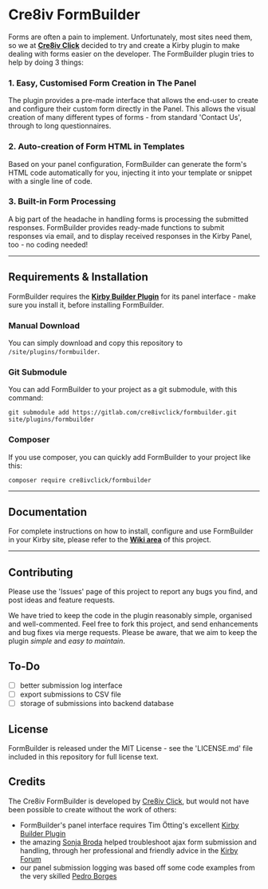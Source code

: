 # Cre8iv FormBuilder

Forms are often a pain to implement. Unfortunately, most sites need them, so we at **[Cre8iv Click](https://cre8iv.click)** decided to try and create a Kirby plugin to make dealing with forms easier on the developer. The FormBuilder plugin tries to help by doing 3 things:

### 1. Easy, Customised Form Creation in The Panel
The plugin provides a pre-made interface that allows the end-user to create and configure their custom form directly in the Panel. This allows the visual creation of many different types of forms - from standard 'Contact Us', through to long questionnaires.

### 2. Auto-creation of Form HTML in Templates
Based on your panel configuration, FormBuilder can generate the form's HTML code automatically for you, injecting it into your template or snippet with a single line of code.

### 3. Built-in Form Processing
A big part of the headache in handling forms is processing the submitted responses. FormBuilder provides ready-made functions to submit responses via email, and to display received responses in the Kirby Panel, too - no coding needed!

****

## Requirements & Installation
FormBuilder requires the **[Kirby Builder Plugin](https://github.com/TimOetting/kirby-builder)** for its panel interface - make sure you install it, before installing FormBuilder.

### Manual Download
You can simply download and copy this repository to `/site/plugins/formbuilder`.

### Git Submodule
You can add FormBuilder to your project as a git submodule, with this command:

```
git submodule add https://gitlab.com/cre8ivclick/formbuilder.git site/plugins/formbuilder
```

### Composer
If you use composer, you can quickly add FormBuilder to your project like this:
```
composer require cre8ivclick/formbuilder
```


****

## Documentation
For complete instructions on how to install, configure and use FormBuilder in your Kirby site, please refer to the **[Wiki area](https://gitlab.com/cre8ivclick/formbuilder/wikis/home)** of this project.


****


## Contributing
Please use the 'Issues' page of this project to report any bugs you find, and post ideas and feature requests.

We have tried to keep the code in the plugin reasonably simple, organised and well-commented. Feel free to fork this project, and send enhancements and bug fixes via merge requests. Please be aware, that we aim to keep the plugin _simple_ and _easy to maintain_.

## To-Do
- [ ] better submission log interface
- [ ] export submissions to CSV file
- [ ] storage of submissions into backend database

## License

FormBuilder is released under the MIT License - see the 'LICENSE.md' file included in this repository for full license text.

## Credits

The Cre8iv FormBuilder is developed by [Cre8iv Click](https://cre8iv.click), but would not have been possible to create without the work of others:

* FormBuilder's panel interface requires Tim Ötting's excellent [Kirby Builder Plugin](https://github.com/TimOetting/kirby-builder)
* the amazing [Sonja Broda](https://github.com/texnixe) helped troubleshoot ajax form submission and handling, through her professional and friendly advice in the [Kirby Forum ](https://forum.getkirby.com)
* our panel submission logging was based off some code examples from the very skilled [Pedro Borges](https://github.com/pedroborges)
